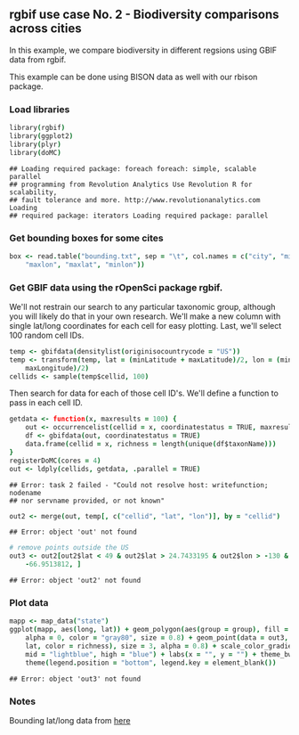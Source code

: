 ## rgbif use case No. 2 - Biodiversity comparisons across cities

In this example, we compare biodiversity in different regsions using GBIF data from rgbif.

This example can be done using BISON data as well with our rbison package.




### Load libraries


```coffee
library(rgbif)
library(ggplot2)
library(plyr)
library(doMC)
```

```
## Loading required package: foreach foreach: simple, scalable parallel
## programming from Revolution Analytics Use Revolution R for scalability,
## fault tolerance and more. http://www.revolutionanalytics.com Loading
## required package: iterators Loading required package: parallel
```


### Get bounding boxes for some cites


```coffee
box <- read.table("bounding.txt", sep = "\t", col.names = c("city", "minlat", 
    "maxlon", "maxlat", "minlon"))
```


### Get GBIF data using the rOpenSci package rgbif.

We'll not restrain our search to any particular taxonomic group, although you will likely do that in your own research. We'll make a new column with single lat/long coordinates for each cell for easy plotting. Last, we'll select 100 random cell IDs.


```coffee
temp <- gbifdata(densitylist(originisocountrycode = "US"))
temp <- transform(temp, lat = (minLatitude + maxLatitude)/2, lon = (minLongitude + 
    maxLongitude)/2)
cellids <- sample(temp$cellid, 100)
```


Then search for data for each of those cell ID's. We'll define a function to pass in each cell ID.


```coffee
getdata <- function(x, maxresults = 100) {
    out <- occurrencelist(cellid = x, coordinatestatus = TRUE, maxresults = maxresults)
    df <- gbifdata(out, coordinatestatus = TRUE)
    data.frame(cellid = x, richness = length(unique(df$taxonName)))
}
registerDoMC(cores = 4)
out <- ldply(cellids, getdata, .parallel = TRUE)
```

```
## Error: task 2 failed - "Could not resolve host: writefunction; nodename
## nor servname provided, or not known"
```

```coffee
out2 <- merge(out, temp[, c("cellid", "lat", "lon")], by = "cellid")
```

```
## Error: object 'out' not found
```

```coffee
# remove points outside the US
out3 <- out2[out2$lat < 49 & out2$lat > 24.7433195 & out2$lon > -130 & out2$lon < 
    -66.9513812, ]
```

```
## Error: object 'out2' not found
```


### Plot data


```coffee
mapp <- map_data("state")
ggplot(mapp, aes(long, lat)) + geom_polygon(aes(group = group), fill = "white", 
    alpha = 0, color = "gray80", size = 0.8) + geom_point(data = out3, aes(lon, 
    lat, color = richness), size = 3, alpha = 0.8) + scale_color_gradient2(low = "white", 
    mid = "lightblue", high = "blue") + labs(x = "", y = "") + theme_bw(base_size = 14) + 
    theme(legend.position = "bottom", legend.key = element_blank())
```

```
## Error: object 'out3' not found
```


### Notes

Bounding lat/long data from [here](https://raw.github.com/amyxzhang/boundingbox-cities/master/boundbox.txt)
